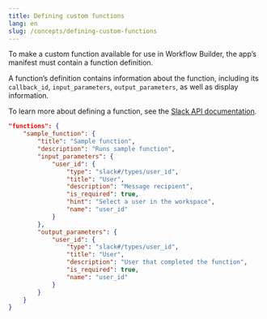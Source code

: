 ```yaml
---
title: Defining custom functions
lang: en
slug: /concepts/defining-custom-functions
---
```




To make a custom function available for use in Workflow Builder, the app’s manifest must contain a function definition. 

A function’s definition contains information about the function, including its `callback_id`, `input_parameters`, `output_parameters`, as well as display information.

To learn more about defining a function, see the [Slack API documentation](https://api.slack.com/automation/functions/custom-bolt#define-function).



```json
"functions": {
    "sample_function": {
        "title": "Sample function",
        "description": "Runs sample function",
        "input_parameters": {
            "user_id": {
                "type": "slack#/types/user_id",
                "title": "User",
                "description": "Message recipient",
                "is_required": true,
                "hint": "Select a user in the workspace",
                "name": "user_id"
            }
        },
        "output_parameters": {
            "user_id": {
                "type": "slack#/types/user_id",
                "title": "User",
                "description": "User that completed the function",
                "is_required": true,
                "name": "user_id"
            }
        }
    }
}
```